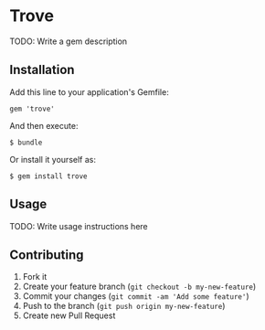 # Trove

TODO: Write a gem description

## Installation

Add this line to your application's Gemfile:

    gem 'trove'

And then execute:

    $ bundle

Or install it yourself as:

    $ gem install trove

## Usage

TODO: Write usage instructions here

## Contributing

1. Fork it
2. Create your feature branch (`git checkout -b my-new-feature`)
3. Commit your changes (`git commit -am 'Add some feature'`)
4. Push to the branch (`git push origin my-new-feature`)
5. Create new Pull Request
